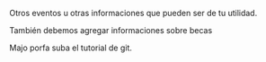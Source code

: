 Otros eventos u otras informaciones que pueden ser de tu utilidad.

También debemos agregar informaciones sobre becas

Majo porfa suba el tutorial de git.


